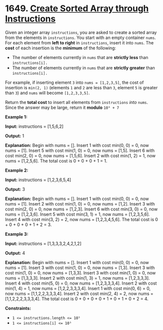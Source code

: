 # 1649. [Create Sorted Array through Instructions](https://leetcode.com/problems/create-sorted-array-through-instructions/description/)

Given an integer array ```instructions```, you are asked to create a sorted array from the elements in ```instructions```. You start with an empty container ```nums```. For each element from **left to right** in ```instructions```, insert it into ```nums```. The **cost** of each insertion is the **minimum** of the following:

* The number of elements currently in ```nums``` that are **strictly less** than ```instructions[i].```
* The number of elements currently in ```nums``` that are **strictly greater** than ```instructions[i].```

For example, if inserting element ```3``` into ```nums = [1,2,3,5]```, the cost of insertion is ```min(2, 1)``` (elements ```1``` and ```2``` are less than ```3```, element ```5``` is greater than ```3```) and ```nums``` will become ```[1,2,3,3,5]```.

Return the **total cost** to insert all elements from ```instructions``` *into* ```nums```. Since the answer may be large, return it **modulo** ```10⁹ + 7```

**Example 1:**

**Input:** instructions = [1,5,6,2]

**Output:** 1

**Explanation:** Begin with nums = [].
Insert 1 with cost min(0, 0) = 0, now nums = [1].
Insert 5 with cost min(1, 0) = 0, now nums = [1,5].
Insert 6 with cost min(2, 0) = 0, now nums = [1,5,6].
Insert 2 with cost min(1, 2) = 1, now nums = [1,2,5,6].
The total cost is 0 + 0 + 0 + 1 = 1.

**Example 2:**

**Input:** instructions = [1,2,3,6,5,4]

**Output:** 3

**Explanation:** Begin with nums = [].
Insert 1 with cost min(0, 0) = 0, now nums = [1].
Insert 2 with cost min(1, 0) = 0, now nums = [1,2].
Insert 3 with cost min(2, 0) = 0, now nums = [1,2,3].
Insert 6 with cost min(3, 0) = 0, now nums = [1,2,3,6].
Insert 5 with cost min(3, 1) = 1, now nums = [1,2,3,5,6].
Insert 4 with cost min(3, 2) = 2, now nums = [1,2,3,4,5,6].
The total cost is 0 + 0 + 0 + 0 + 1 + 2 = 3.

**Example 3:**

**Input:** instructions = [1,3,3,3,2,4,2,1,2]

**Output:** 4

**Explanation:** Begin with nums = [].
Insert 1 with cost min(0, 0) = 0, now nums = [1].
Insert 3 with cost min(1, 0) = 0, now nums = [1,3].
Insert 3 with cost min(1, 0) = 0, now nums = [1,3,3].
Insert 3 with cost min(1, 0) = 0, now nums = [1,3,3,3].
Insert 2 with cost min(1, 3) = 1, now nums = [1,2,3,3,3].
Insert 4 with cost min(5, 0) = 0, now nums = [1,2,3,3,3,4].
​​​​​​​Insert 2 with cost min(1, 4) = 1, now nums = [1,2,2,3,3,3,4].
​​​​​​​Insert 1 with cost min(0, 6) = 0, now nums = [1,1,2,2,3,3,3,4].
​​​​​​​Insert 2 with cost min(2, 4) = 2, now nums = [1,1,2,2,2,3,3,3,4].
The total cost is 0 + 0 + 0 + 0 + 1 + 0 + 1 + 0 + 2 = 4.
 

**Constraints:**

* ```1 <= instructions.length <= 10⁵```
* ```1 <= instructions[i] <= 10⁵```
